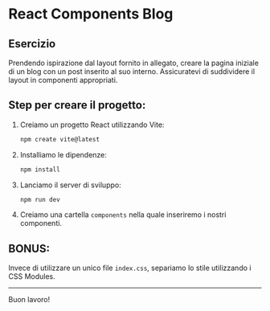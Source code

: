 # React Components Blog

## Esercizio

Prendendo ispirazione dal layout fornito in allegato, creare la pagina iniziale di un blog con un post inserito al suo interno. Assicuratevi di suddividere il layout in componenti appropriati.

## Step per creare il progetto:

1. Creiamo un progetto React utilizzando Vite:

    ```sh
    npm create vite@latest
    ```

2. Installiamo le dipendenze:

    ```sh
    npm install
    ```

3. Lanciamo il server di sviluppo:

    ```sh
    npm run dev
    ```

4. Creiamo una cartella `components` nella quale inseriremo i nostri componenti.

## BONUS:

Invece di utilizzare un unico file `index.css`, separiamo lo stile utilizzando i CSS Modules.

---

Buon lavoro!